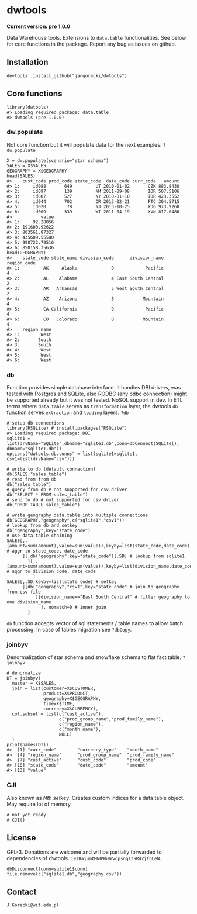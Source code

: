 dwtools
=======

**Current version: pre 1.0.0**

Data Warehouse tools. Extensions to `data.table` functionalities. See below for core functions in the package. Report any bug as issues on github.

Installation
------------

``` {.r}
devtools::install_github("jangorecki/dwtools")
```

Core functions
--------------

``` {.r}
library(dwtools)
#> Loading required package: data.table
#> dwtools (pre 1.0.0)
```

### dw.populate

Not core function but it will populate data for the next examples.
`?dw.populate`

``` {.r}
X = dw.populate(scenario="star schema")
SALES = X$SALES
GEOGRAPHY = X$GEOGRAPHY
head(SALES)
#>    cust_code prod_code state_code  date_code curr_code   amount
#> 1:     id088       649         UT 2010-01-02       CZK 883.8430
#> 2:     id097       139         NM 2011-09-08       IDR 507.5106
#> 3:     id087       527         NY 2010-01-10       IDR 423.3552
#> 4:     id044       702         OR 2013-02-21       FTC 304.5715
#> 5:     id020        78         NJ 2013-10-25       XDG 973.9260
#> 6:     id009       339         WI 2011-04-19       XVN 817.0486
#>           value
#> 1:     92.28056
#> 2: 191600.92622
#> 3: 803561.87327
#> 4: 435609.55580
#> 5: 998722.79516
#> 6: 850158.35636
head(GEOGRAPHY)
#>    state_code state_name division_code      division_name region_code
#> 1:         AK     Alaska             9            Pacific           4
#> 2:         AL    Alabama             4 East South Central           2
#> 3:         AR   Arkansas             5 West South Central           2
#> 4:         AZ    Arizona             8           Mountain           4
#> 5:         CA California             9            Pacific           4
#> 6:         CO   Colorado             8           Mountain           4
#>    region_name
#> 1:        West
#> 2:       South
#> 3:       South
#> 4:        West
#> 5:        West
#> 6:        West
```

### db

Function provides simple database interface. It handles DBI drivers, was tested with Postgres and SQLite, also RODBC (any odbc connection) might be supported already but it was not tested. NoSQL support in dev.
In ETL terms where `data.table` serves as `transformation` layer, the dwtools `db` function serves `extraction` and `loading` layers.
`?db`

``` {.r}
# setup db connections
library(RSQLite) # install.packages("RSQLite")
#> Loading required package: DBI
sqlite1 = list(drvName="SQLite",dbname="sqlite1.db",conn=dbConnect(SQLite(), dbname="sqlite1.db"))
options("dwtools.db.conns" = list(sqlite1=sqlite1, csv1=list(drvName="csv")))

# write to db (default connection)
db(SALES,"sales_table")
# read from from db
db("sales_table")
# query from db # not supported for csv driver
db("SELECT * FROM sales_table")
# send to db # not supported for csv driver
db("DROP TABLE sales_table")

# write geography data.table into multiple connections
db(GEOGRAPHY,"geography",c("sqlite1","csv1"))
# lookup from db and setkey
db("geography",key="state_code")
# use data.table chaining
SALES[,.(amount=sum(amount),value=sum(value)),keyby=list(state_code,date_code) # aggr to state_code, date_code
      ][,db("geography",key="state_code")[.SD] # lookup from sqlite1
        ][,.(amount=sum(amount),value=sum(value)),keyby=list(division_name,date_code) # aggr to division_code, date_code
          ]
SALES[,.SD,keyby=list(state_code) # setkey
      ][db("geography","csv1",key="state_code" # join to geography from csv file
           )[division_name=="East South Central" # filter geography to one division_name
             ], nomatch=0 # inner join
        ]
```

`db` function accepts vector of sql statements / table names to allow batch processing.
In case of tables migration see `?dbCopy`.

### joinbyv

Denormalization of star schema and snowflake schema to flat fact table.
`?joinbyv`

``` {.r}
# denormalize 
DT = joinbyv(
  master = X$SALES,
  join = list(customer=X$CUSTOMER,
              product=X$PRODUCT,
              geography=X$GEOGRAPHY,
              time=X$TIME,
              currency=X$CURRENCY),
  col.subset = list(c("cust_active"),
                    c("prod_group_name","prod_family_name"),
                    c("region_name"),
                    c("month_name"),
                    NULL)
  )
print(names(DT))
#>  [1] "curr_code"        "currency_type"    "month_name"      
#>  [4] "region_name"      "prod_group_name"  "prod_family_name"
#>  [7] "cust_active"      "cust_code"        "prod_code"       
#> [10] "state_code"       "date_code"        "amount"          
#> [13] "value"
```

### CJI

Also known as *Nth setkey*.
Creates custom indices for a data.table object. May require lot of memory.

``` {.r}
# not yet ready
# CJI()
```

License
-------

GPL-3.
Donations are welcome and will be partially forwarded to dependencies of dwtools.
`19JRajumtMNU9h9Wvdpsnq13SRdZjfbLeN`.

``` {.r}
dbDisconnect(conn=sqlite1$conn)
file.remove(c("sqlite1.db","geography.csv"))
```

Contact
-------

`J.Gorecki@wit.edu.pl`
